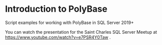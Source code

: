 # Introduction to PolyBase
Script examples for working with PolyBase in SQL Server 2019+

You can watch the presentation for the Saint Charles SQL Server Meetup at https://www.youtube.com/watch?v=e7PSR4Y0Taw .

